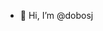- 👋 Hi, I’m @dobosj

<!---
dobosj/dobosj is a ✨ special ✨ repository because its `README.md` (this file) appears on your GitHub profile.
You can click the Preview link to take a look at your changes.
--->
